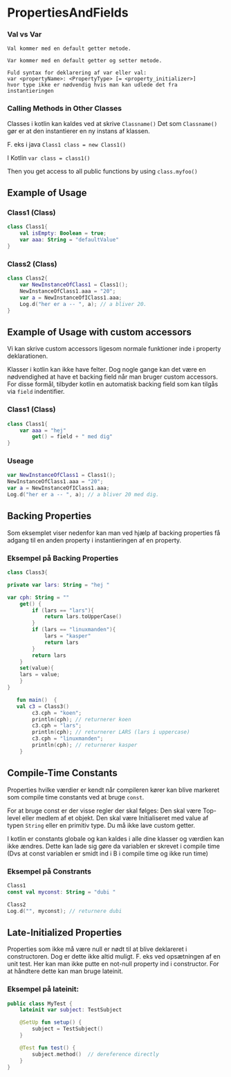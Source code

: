 # PropertiesAndFields


### Val vs Var

```
Val kommer med en default getter metode.

Var kommer med en default getter og setter metode.

Fuld syntax for deklarering af var eller val:
var <propertyName>: <PropertyType> [= <property_initializer>] 
hvor type ikke er nødvendig hvis man kan udlede det fra instantieringen
```

### Calling Methods in Other Classes


Classes i kotlin kan kaldes ved at skrive `Classname()`
Det som `Classname()` gør er at den instantierer en ny instans af klassen.




F. eks i java
`Class1 class = new Class1()`


I Kotlin
`var class = class1()`



Then you get access to all public functions by using
`class.myfoo()`

## Example of Usage

### Class1 (Class)


```kotlin
class Class1{
    val isEmpty: Boolean = true;
    var aaa: String = "defaultValue"
}
```



### Class2 (Class)

```kotlin
class Class2{
    var NewInstanceOfClass1 = Class1();
    NewInstanceOfClass1.aaa = "20";
    var a = NewInstanceOfIClass1.aaa;
    Log.d("her er a -- ", a); // a bliver 20.
}
``` 


## Example of Usage with custom accessors


Vi kan skrive custom accessors ligesom normale funktioner inde i property deklarationen.

Klasser i kotlin kan ikke have felter. Dog nogle gange kan det være 
en nødvendighed at have et backing field når man bruger custom accessors. 
For disse formål, tilbyder kotlin en automatisk backing field som kan tilgås via `field` indentifier.


### Class1 (Class)

```kotlin
class Class1{
    var aaa = "hej"
        get() = field + " med dig"
}
```



### Useage

```kotlin
var NewInstanceOfClass1 = Class1();
NewInstanceOfClass1.aaa = "20";
var a = NewInstanceOfIClass1.aaa;
Log.d("her er a -- ", a); // a bliver 20 med dig.
``` 


## Backing Properties


Som eksemplet viser nedenfor kan man ved hjælp af backing properties få adgang til en anden property
i instantieringen af en property.


### Eksempel på Backing Properties
```kotlin
class Class3{

private var lars: String = "hej "

var cph: String = ""
    get() {
        if (lars == "lars"){
            return lars.toUpperCase()
        }
        if (lars == "linuxmanden"){
            lars = "kasper"
            return lars
        }
        return lars
    }
    set(value){
    lars = value;
    }
}

   fun main()  {
   val c3 = Class3()
        c3.cph = "koen";
        println(cph); // returnerer koen
        c3.cph = "lars";
        println(cph); // returnerer LARS (lars i uppercase)
        c3.cph = "linuxmanden";
        println(cph); // returnerer kasper
    }

```


## Compile-Time Constants

Properties hvilke værdier er kendt når compileren kører kan blive markeret som 
compile time constants ved at bruge `const`.

For at bruge const er der visse regler der skal følges:
Den skal være Top-level eller medlem af et objekt.
Den skal være Initialiseret med value af typen `String` eller en primitiv type.
Du må ikke lave custom getter.


I kotlin er constants globale og kan kaldes i alle dine klasser og værdien kan ikke ændres.
Dette kan lade sig gøre da variablen er skrevet i compile time 
(Dvs at const variablen er smidt ind i B i compile time og ikke run time)



### Eksempel på Constrants

```kotlin
Class1
const val myconst: String = "dubi "
```

```kotlin
Class2
Log.d("", myconst); // returnere dubi
```


## Late-Initialized Properties


Properties som ikke må være null  er nødt til at blive deklareret i constructoren. 
Dog er dette ikke altid muligt. F. eks ved opsætningen af en unit test. 
Her kan man ikke putte en not-null property ind i constructor.
For at håndtere dette kan man bruge lateinit.


### Eksempel på lateinit:
```kotlin
public class MyTest {
    lateinit var subject: TestSubject

    @SetUp fun setup() {
        subject = TestSubject()
    }

    @Test fun test() {
        subject.method()  // dereference directly
    }
}
```
